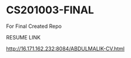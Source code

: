 # CS201003-FINAL
For Final Created Repo

RESUME LINK

http://16.171.162.232:8084/ABDULMALIK-CV.html


